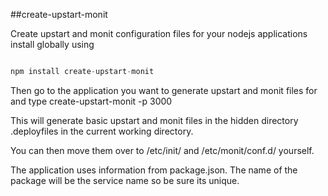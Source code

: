 ##create-upstart-monit

Create upstart and monit configuration files for your nodejs
applications
install globally using

```javascript

npm install create-upstart-monit

```

Then go to the application you want to generate upstart and monit files
for and type create-upstart-monit -p 3000

This will generate basic upstart and monit files in the hidden directory
.deployfiles in the current working directory.

You can then move them over to /etc/init/ and /etc/monit/conf.d/
yourself.


The application uses information from package.json. The name of the
package will be the service name so be sure its unique.


